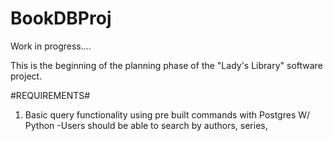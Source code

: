 # BookDBProj
Work in progress....

This is the beginning of the planning phase of the "Lady's Library" software project.

#REQUIREMENTS#

1. Basic query functionality using pre built commands with Postgres W/ Python
    -Users should be able to search by authors, series, 
